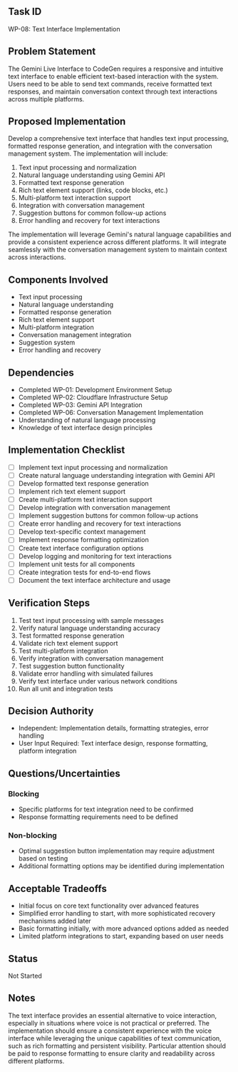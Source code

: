 ## Task ID
WP-08: Text Interface Implementation

## Problem Statement
The Gemini Live Interface to CodeGen requires a responsive and intuitive text interface to enable efficient text-based interaction with the system. Users need to be able to send text commands, receive formatted text responses, and maintain conversation context through text interactions across multiple platforms.

## Proposed Implementation
Develop a comprehensive text interface that handles text input processing, formatted response generation, and integration with the conversation management system. The implementation will include:

1. Text input processing and normalization
2. Natural language understanding using Gemini API
3. Formatted text response generation
4. Rich text element support (links, code blocks, etc.)
5. Multi-platform text interaction support
6. Integration with conversation management
7. Suggestion buttons for common follow-up actions
8. Error handling and recovery for text interactions

The implementation will leverage Gemini's natural language capabilities and provide a consistent experience across different platforms. It will integrate seamlessly with the conversation management system to maintain context across interactions.

## Components Involved
- Text input processing
- Natural language understanding
- Formatted response generation
- Rich text element support
- Multi-platform integration
- Conversation management integration
- Suggestion system
- Error handling and recovery

## Dependencies
- Completed WP-01: Development Environment Setup
- Completed WP-02: Cloudflare Infrastructure Setup
- Completed WP-03: Gemini API Integration
- Completed WP-06: Conversation Management Implementation
- Understanding of natural language processing
- Knowledge of text interface design principles

## Implementation Checklist
- [ ] Implement text input processing and normalization
- [ ] Create natural language understanding integration with Gemini API
- [ ] Develop formatted text response generation
- [ ] Implement rich text element support
- [ ] Create multi-platform text interaction support
- [ ] Develop integration with conversation management
- [ ] Implement suggestion buttons for common follow-up actions
- [ ] Create error handling and recovery for text interactions
- [ ] Develop text-specific context management
- [ ] Implement response formatting optimization
- [ ] Create text interface configuration options
- [ ] Develop logging and monitoring for text interactions
- [ ] Implement unit tests for all components
- [ ] Create integration tests for end-to-end flows
- [ ] Document the text interface architecture and usage

## Verification Steps
1. Test text input processing with sample messages
2. Verify natural language understanding accuracy
3. Test formatted response generation
4. Validate rich text element support
5. Test multi-platform integration
6. Verify integration with conversation management
7. Test suggestion button functionality
8. Validate error handling with simulated failures
9. Verify text interface under various network conditions
10. Run all unit and integration tests

## Decision Authority
- Independent: Implementation details, formatting strategies, error handling
- User Input Required: Text interface design, response formatting, platform integration

## Questions/Uncertainties
### Blocking
- Specific platforms for text integration need to be confirmed
- Response formatting requirements need to be defined

### Non-blocking
- Optimal suggestion button implementation may require adjustment based on testing
- Additional formatting options may be identified during implementation

## Acceptable Tradeoffs
- Initial focus on core text functionality over advanced features
- Simplified error handling to start, with more sophisticated recovery mechanisms added later
- Basic formatting initially, with more advanced options added as needed
- Limited platform integrations to start, expanding based on user needs

## Status
Not Started

## Notes
The text interface provides an essential alternative to voice interaction, especially in situations where voice is not practical or preferred. The implementation should ensure a consistent experience with the voice interface while leveraging the unique capabilities of text communication, such as rich formatting and persistent visibility. Particular attention should be paid to response formatting to ensure clarity and readability across different platforms.

